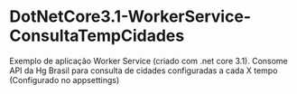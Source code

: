 # DotNetCore3.1-WorkerService-ConsultaTempCidades
 Exemplo de aplicação Worker Service (criado com .net core 3.1). Consome API  da Hg Brasil  para consulta de cidades configuradas a cada X tempo (Configurado no appsettings)
